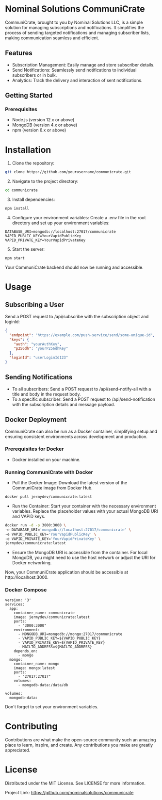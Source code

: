 # Nominal Solutions CommuniCrate
CommuniCrate, brought to you by Nominal Solutions LLC, is a simple solution for managing subscriptions and notifications. It simplifies the process of sending targeted notifications and managing subscriber lists, making communication seamless and efficient.

## Features
- Subscription Management: Easily manage and store subscriber details.
- Send Notifications: Seamlessly send notifications to individual subscribers or in bulk.
- Analytics: Track the delivery and interaction of sent notifications.

## Getting Started
### Prerequisites
- Node.js (version 12.x or above)
- MongoDB (version 4.x or above)
- npm (version 6.x or above)

# Installation
1. Clone the repository:

```sh
git clone https://github.com/yourusername/communicrate.git
```

2. Navigate to the project directory:

```sh
cd communicrate
```

3. Install dependencies:

```sh
npm install
```

4. Configure your environment variables:
Create a .env file in the root directory and set up your environment variables:

```env
DATABASE_URI=mongodb://localhost:27017/communicrate
VAPID_PUBLIC_KEY=YourVapidPublicKey
VAPID_PRIVATE_KEY=YourVapidPrivateKey
```

5. Start the server:

```sh
npm start
```

Your CommuniCrate backend should now be running and accessible.

# Usage
## Subscribing a User
Send a POST request to /api/subscribe with the subscription object and loginId:

``` json
{
  "endpoint": "https://example.com/push-service/send/some-unique-id",
  "keys": {
    "auth": "yourAuthKey",
    "p256dh": "yourP256dhKey"
  },
  "loginId": "userLoginId123"
}
```

## Sending Notifications
- To all subscribers: Send a POST request to /api/send-notify-all with a title and body in the request body.
- To a specific subscriber: Send a POST request to /api/send-notification with the subscription details and message payload.

## Docker Deployment
CommuniCrate can also be run as a Docker container, simplifying setup and ensuring consistent environments across development and production.

### Prerequisites for Docker
- Docker installed on your machine.

### Running CommuniCrate with Docker
- Pull the Docker Image: Download the latest version of the CommuniCrate image from Docker Hub.
```sh
docker pull jermydev/communicrate:latest
```

- Run the Container: Start your container with the necessary environment variables. Replace the placeholder values with your actual MongoDB URI and VAPID keys.

```sh
docker run -d -p 3000:3000 \
-e DATABASE_URI='mongodb://localhost:27017/communicrate' \
-e VAPID_PUBLIC_KEY='YourVapidPublicKey' \
-e VAPID_PRIVATE_KEY='YourVapidPrivateKey' \
jermydev/communicrate:latest
```

- Ensure the MongoDB URI is accessible from the container. For local MongoDB, you might need to use the host network or adjust the URI for Docker networking.

Now, your CommuniCrate application should be accessible at http://localhost:3000.

### Docker Compose
```
version: '3'
services:
  app:
    container_name: communicrate    
    image: jermydev/communicrate:latest
    ports:
      - "3000:3000"
    environment:
      - MONGODB_URI=mongodb://mongo:27017/communicrate
      - VAPID_PUBLIC_KEY=${VAPID_PUBLIC_KEY}
      - VAPID_PRIVATE_KEY=${VAPID_PRIVATE_KEY}
      - MAILTO_ADDRESS=${MAILTO_ADDRESS}
    depends_on:
      - mongo
  mongo:
    container_name: mongo
    image: mongo:latest
    ports:
      - "27017:27017"
    volumes:
      - mongodb-data:/data/db

volumes:
  mongodb-data:
```
Don't forget to set your environment variables.

# Contributing
Contributions are what make the open-source community such an amazing place to learn, inspire, and create. Any contributions you make are greatly appreciated.

# License
Distributed under the MIT License. See LICENSE for more information.

Project Link: https://github.com/nominalsolutions/communicrate